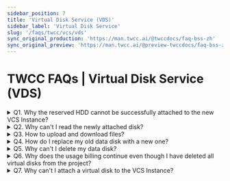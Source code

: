```yaml
---
sidebar_position: 7
title: 'Virtual Disk Service (VDS)'
sidebar_label: 'Virtual Disk Service'
slug: '/faqs/twcc/vcs/vds'
sync_original_production: 'https://man.twcc.ai/@twccdocs/faq-bss-zh' 
sync_original_preview: 'https://man.twcc.ai/@preview-twccdocs/faq-bss-zh'
---
```


# TWCC FAQs | Virtual Disk Service (VDS)

<details>

<summary> Q1. Why the reserved HDD cannot be successfully attached to the new VCS Instance?</summary>

1. Before you attach a HDD to a VCS Instance, make sure its status is **`AVAILABLE`** before you can attach to a new instance.
2. If this is not the case, separate the HDD from the original instance or delete the original instance to ensure that the status is **`AVAILABLE`** before attaching.

If you are still unable to attach after confirming the above, please contact the Technical Support:isupport@twcc.ai.

</details>

<details>

<summary> Q2. Why can't I read the newly attached disk?</summary>

The newly attached disk needs to be initialized to access the data, for initialization steps, please refer to:
[Initialize Linux disks](https://www.twcc.ai/doc?page=howto-bss-init-vol-linux) or [Initialize Windows disks](https://www.twcc.ai/doc?page=howto-bss-init-vol-windows).

</details>

<details>

<summary> Q3. How to upload and download files?</summary>


After attaching the disk to the VCS Instance, [use MobaXterm to connect to the Instance](https://man.twcc.ai/@twccdocs/doc-vcs-main-zh/https%3A%2F%2Fman.twcc.ai%2F%40twccdocs%2Fvcs-guide-connect-to-linux-from-windows-zh) and complete the disk initialization, and select the **"Sftp"** icon on the left side of the MobaXterm page to view, upload, and download files.

</details>

<details>

<summary> Q4. How do I replace my old data disk with a new one?</summary>

Please refer to [this document](https://man.twcc.ai/@twccdocs/doc-vcs-main-zh/https%3A%2F%2Fman.twcc.ai%2F%40twccdocs%2Fhowto-bss-replace-data-vol-zh) for detailed operations, you can change the disk type, capacity and save data from the old disk to the new one by synchronization.

</details>

<details>

<summary> Q5. Why can't I delete my data disk?</summary>

1. Before deleting, check that the disk has been detached from the VCS Instance and make sure the status is **`AVAILABLE'**.
2. If you have made a snapshot of the data disk, you must delete the snapshot of the data disk first.

If you are still unable to delete after confirming the above, please contact the Technical Support:isupport@twcc.ai.

</details>

<details>

<summary> Q6. Why does the usage billing continue even though I have deleted all virtual disks from the project?</summary>

In addition to the data disk, the virtual disk billing program also contains a VCS Instance image. Please check if you have created a VCS Instance image, if not, it is recommended to delete it to stop billing.

</details>

<details>

<summary> Q7. Why can't I attach a virtual disk to the VCS Instance?</summary>

Please note that if the VCS Instance you want to attach to is in a ```Stopped``` state. Virtual disks cannot be attached to a VCS instance that is in a ```Stopped``` state.

</details>
